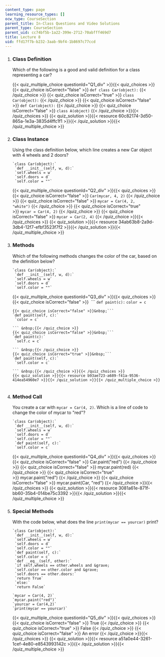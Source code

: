 ```yaml
---
content_type: page
learning_resource_types: []
ocw_type: CourseSection
parent_title: In-Class Questions and Video Solutions
parent_type: CourseSection
parent_uid: cc74bf5b-1a22-399e-2712-70abfff469d7
title: Lecture 8
uid: ffd17f7b-b232-3aab-9bf4-1b8697c77ccd
---
```


1.  ### Class Definition
    
      
    
    Which of the following is a good and valid definition for a class representing a car?
    
    {{< quiz_multiple_choice questionId="Q1_div" >}}{{< quiz_choices >}}{{< quiz_choice isCorrect="false" >}}&nbsp;`def class Car(object):`&nbsp;{{< /quiz_choice >}}
    {{< quiz_choice isCorrect="true" >}}&nbsp;`class Car(object):`&nbsp;{{< /quiz_choice >}}
    {{< quiz_choice isCorrect="false" >}}&nbsp;`def Car(object):`&nbsp;{{< /quiz_choice >}}
    {{< quiz_choice isCorrect="false" >}}&nbsp;`class A(object)`&nbsp;{{< /quiz_choice >}}{{< /quiz_choices >}}
    {{< quiz_solution >}}{{< resource 60c82174-3d50-865a-1e3a-3835d4ffc1f1 >}}{{< /quiz_solution >}}{{< /quiz_multiple_choice >}}
  
3.  ### Class Instance
    
      
    
    Using the class definition below, which line creates a new Car object with 4 wheels and 2 doors?
    
    ```
    `class Car(object):`
     `def __init__(self, w, d):`
     `self.wheels = w`
     `self.doors = d`
     `self.color = ""`
    
    ```
    
    {{< quiz_multiple_choice questionId="Q2_div" >}}{{< quiz_choices >}}{{< quiz_choice isCorrect="false" >}}&nbsp;`Car(mycar, 4, 2)`&nbsp;{{< /quiz_choice >}}
    {{< quiz_choice isCorrect="false" >}}&nbsp;`mycar = Car(4, 2, "white")`&nbsp;{{< /quiz_choice >}}
    {{< quiz_choice isCorrect="true" >}}&nbsp;`mycar = Car(4, 2)`&nbsp;{{< /quiz_choice >}}
    {{< quiz_choice isCorrect="false" >}}&nbsp;`mycar = Car(2, 4)`&nbsp;{{< /quiz_choice >}}{{< /quiz_choices >}}
    {{< quiz_solution >}}{{< resource 34ab63b8-2a9d-3db4-12f7-efbf3523f7f2 >}}{{< /quiz_solution >}}{{< /quiz_multiple_choice >}}
  
5.  ### Methods
    
      
    
    Which of the following methods changes the color of the car, based on the definition below?
    
    ```
    `class Car(object):`
     `def __init__(self, w, d):`
     `self.wheels = w`
     `self.doors = d`
     `self.color = ""`
    
    ```
    
    {{< quiz_multiple_choice questionId="Q3_div" >}}{{< quiz_choices >}}{{< quiz_choice isCorrect="false" >}}&nbsp; ```
     `def paint(c):`
     `color = c`
    
    ``` &nbsp;{{< /quiz_choice >}}
    {{< quiz_choice isCorrect="false" >}}&nbsp;```
    `def paint(self, c):`
     `color = c`
    
    ``` &nbsp;{{< /quiz_choice >}}
    {{< quiz_choice isCorrect="false" >}}&nbsp;```
    `def paint(c):`
     `self.c = c`
    
    ``` &nbsp;{{< /quiz_choice >}}
    {{< quiz_choice isCorrect="true" >}}&nbsp;```
    `def paint(self, c):`
     `self.color = c`
    
    ``` &nbsp;{{< /quiz_choice >}}{{< /quiz_choices >}}
    {{< quiz_solution >}}{{< resource b93ae723-a689-f41a-9536-414ea54960e7 >}}{{< /quiz_solution >}}{{< /quiz_multiple_choice >}}
  
7.  ### Method Call
    
      
    
    You create a car with `mycar = Car(4, 2)`. Which is a line of code to change the color of mycar to "red"?
    
    ```
    `class Car(object):`
     `def __init__(self, w, d):`
     `self.wheels = w`
     `self.doors = d`
     `self.color = ""`
     `def paint(self, c):`
     `self.color = c`
    
    ```
    
    {{< quiz_multiple_choice questionId="Q4_div" >}}{{< quiz_choices >}}{{< quiz_choice isCorrect="false" >}}&nbsp;Car.paint("red")&nbsp;{{< /quiz_choice >}}
    {{< quiz_choice isCorrect="false" >}}&nbsp;mycar.paint(red)&nbsp;{{< /quiz_choice >}}
    {{< quiz_choice isCorrect="true" >}}&nbsp;mycar.paint("red")&nbsp;{{< /quiz_choice >}}
    {{< quiz_choice isCorrect="false" >}}&nbsp;mycar.paint(Car, "red")&nbsp;{{< /quiz_choice >}}{{< /quiz_choices >}}
    {{< quiz_solution >}}{{< resource 3081a61e-871f-bb60-35b4-014be75c3392 >}}{{< /quiz_solution >}}{{< /quiz_multiple_choice >}}
  
9.  ### Special Methods
    
      
    
    With the code below, what does the line `print(mycar == yourcar)` print?
    
    ```
    `class Car(object):`
     `def __init__(self, w, d):`
     `self.wheels = w`
     `self.doors = d`
     `self.color = ""`
     `def paint(self, c):`
     `self.color = c`
     `def __eq__(self, other):`
     `if self.wheels == other.wheels and &grave;
     `self.color == other.color and &grave;
     `self.doors == other.doors:`
     `return True`
     `else:`
     `return False`
    
    `mycar = Car(4, 2)`
    `mycar.paint("red")`
    `yourcar = Car(4,2)`
    `print(mycar == yourcar)`
    
    ```
    
    {{< quiz_multiple_choice questionId="Q5_div" >}}{{< quiz_choices >}}{{< quiz_choice isCorrect="false" >}}&nbsp;True&nbsp;{{< /quiz_choice >}}
    {{< quiz_choice isCorrect="true" >}}&nbsp;False&nbsp;{{< /quiz_choice >}}
    {{< quiz_choice isCorrect="false" >}}&nbsp;An error&nbsp;{{< /quiz_choice >}}{{< /quiz_choices >}}
    {{< quiz_solution >}}{{< resource a51a0e44-3261-1cef-4e80-e8543993142c >}}{{< /quiz_solution >}}{{< /quiz_multiple_choice >}}